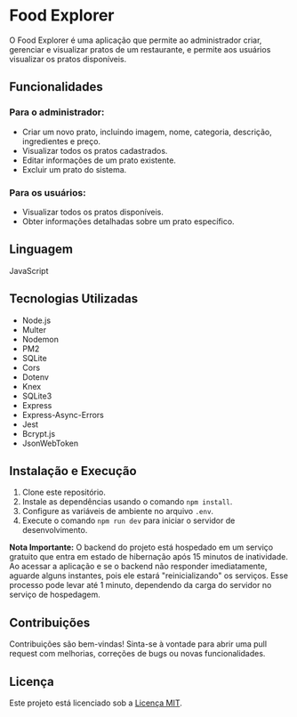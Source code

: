 # Food Explorer

O Food Explorer é uma aplicação que permite ao administrador criar, gerenciar e visualizar pratos de um restaurante, e permite aos usuários visualizar os pratos disponíveis.

## Funcionalidades

### Para o administrador:
- Criar um novo prato, incluindo imagem, nome, categoria, descrição, ingredientes e preço.
- Visualizar todos os pratos cadastrados.
- Editar informações de um prato existente.
- Excluir um prato do sistema.

### Para os usuários:
- Visualizar todos os pratos disponíveis.
- Obter informações detalhadas sobre um prato específico.

## Linguagem
JavaScript

## Tecnologias Utilizadas

- Node.js
- Multer
- Nodemon
- PM2
- SQLite
- Cors
- Dotenv
- Knex
- SQLite3
- Express
- Express-Async-Errors
- Jest
- Bcrypt.js
- JsonWebToken

## Instalação e Execução

1. Clone este repositório.
2. Instale as dependências usando o comando `npm install`.
3. Configure as variáveis de ambiente no arquivo `.env`.
4. Execute o comando `npm run dev` para iniciar o servidor de desenvolvimento.

**Nota Importante:** O backend do projeto está hospedado em um serviço gratuito que entra em estado de hibernação após 15 minutos de inatividade. Ao acessar a aplicação e se o backend não responder imediatamente, aguarde alguns instantes, pois ele estará "reinicializando" os serviços. Esse processo pode levar até 1 minuto, dependendo da carga do servidor no serviço de hospedagem.

## Contribuições

Contribuições são bem-vindas! Sinta-se à vontade para abrir uma pull request com melhorias, correções de bugs ou novas funcionalidades.

## Licença

Este projeto está licenciado sob a [Licença MIT](https://opensource.org/licenses/MIT).
